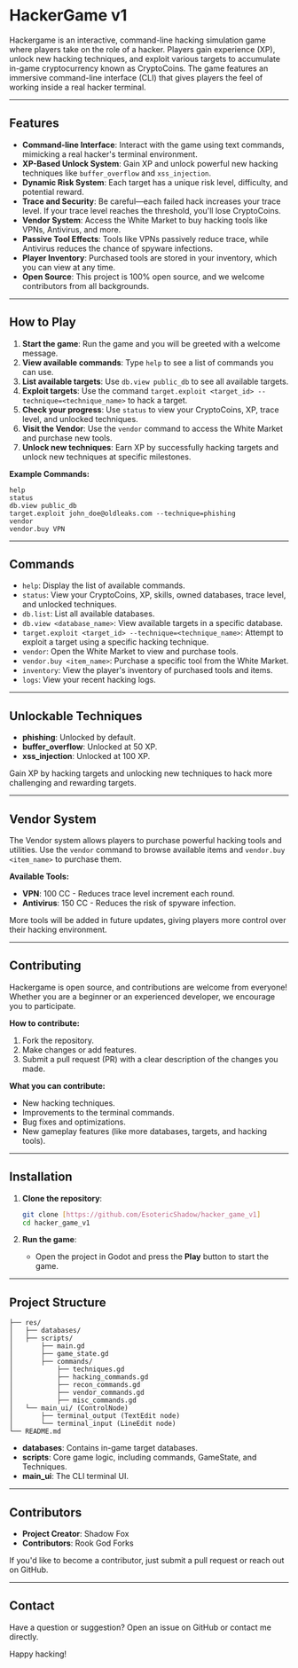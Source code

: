 # HackerGame v1

Hackergame is an interactive, command-line hacking simulation game where players take on the role of a hacker. Players gain experience (XP), unlock new hacking techniques, and exploit various targets to accumulate in-game cryptocurrency known as CryptoCoins. The game features an immersive command-line interface (CLI) that gives players the feel of working inside a real hacker terminal.

---

## **Features**
- **Command-line Interface**: Interact with the game using text commands, mimicking a real hacker's terminal environment.
- **XP-Based Unlock System**: Gain XP and unlock powerful new hacking techniques like `buffer_overflow` and `xss_injection`.
- **Dynamic Risk System**: Each target has a unique risk level, difficulty, and potential reward.
- **Trace and Security**: Be careful—each failed hack increases your trace level. If your trace level reaches the threshold, you'll lose CryptoCoins.
- **Vendor System**: Access the White Market to buy hacking tools like VPNs, Antivirus, and more.
- **Passive Tool Effects**: Tools like VPNs passively reduce trace, while Antivirus reduces the chance of spyware infections.
- **Player Inventory**: Purchased tools are stored in your inventory, which you can view at any time.
- **Open Source**: This project is 100% open source, and we welcome contributors from all backgrounds.

---

## **How to Play**
1. **Start the game**: Run the game and you will be greeted with a welcome message.
2. **View available commands**: Type `help` to see a list of commands you can use.
3. **List available targets**: Use `db.view public_db` to see all available targets.
4. **Exploit targets**: Use the command `target.exploit <target_id> --technique=<technique_name>` to hack a target.
5. **Check your progress**: Use `status` to view your CryptoCoins, XP, trace level, and unlocked techniques.
6. **Visit the Vendor**: Use the `vendor` command to access the White Market and purchase new tools.
7. **Unlock new techniques**: Earn XP by successfully hacking targets and unlock new techniques at specific milestones.

**Example Commands:**
```
help
status
db.view public_db
target.exploit john_doe@oldleaks.com --technique=phishing
vendor
vendor.buy VPN
```

---

## **Commands**
- `help`: Display the list of available commands.
- `status`: View your CryptoCoins, XP, skills, owned databases, trace level, and unlocked techniques.
- `db.list`: List all available databases.
- `db.view <database_name>`: View available targets in a specific database.
- `target.exploit <target_id> --technique=<technique_name>`: Attempt to exploit a target using a specific hacking technique.
- `vendor`: Open the White Market to view and purchase tools.
- `vendor.buy <item_name>`: Purchase a specific tool from the White Market.
- `inventory`: View the player's inventory of purchased tools and items.
- `logs`: View your recent hacking logs.

---

## **Unlockable Techniques**
- **phishing**: Unlocked by default.
- **buffer_overflow**: Unlocked at 50 XP.
- **xss_injection**: Unlocked at 100 XP.

Gain XP by hacking targets and unlocking new techniques to hack more challenging and rewarding targets.

---

## **Vendor System**
The Vendor system allows players to purchase powerful hacking tools and utilities. Use the `vendor` command to browse available items and `vendor.buy <item_name>` to purchase them.

**Available Tools:**
- **VPN**: 100 CC - Reduces trace level increment each round.
- **Antivirus**: 150 CC - Reduces the risk of spyware infection.

More tools will be added in future updates, giving players more control over their hacking environment.

---

## **Contributing**
Hackergame is open source, and contributions are welcome from everyone! Whether you are a beginner or an experienced developer, we encourage you to participate.

**How to contribute:**
1. Fork the repository.
2. Make changes or add features.
3. Submit a pull request (PR) with a clear description of the changes you made.

**What you can contribute:**
- New hacking techniques.
- Improvements to the terminal commands.
- Bug fixes and optimizations.
- New gameplay features (like more databases, targets, and hacking tools).

---

## **Installation**
1. **Clone the repository**:
   ```bash
   git clone [https://github.com/EsotericShadow/hacker_game_v1]
   cd hacker_game_v1
   ```

2. **Run the game**:
   - Open the project in Godot and press the **Play** button to start the game.

---

## **Project Structure**
```
├── res/
│   ├── databases/
│   ├── scripts/
│       ├── main.gd
│       ├── game_state.gd
│       ├── commands/
│           ├── techniques.gd
│           ├── hacking_commands.gd
│           ├── recon_commands.gd
│           ├── vendor_commands.gd
│           ├── misc_commands.gd
│   └── main_ui/ (ControlNode)
│       ├── terminal_output (TextEdit node)
│       └── terminal_input (LineEdit node)
└── README.md
```
- **databases**: Contains in-game target databases.
- **scripts**: Core game logic, including commands, GameState, and Techniques.
- **main_ui**: The CLI terminal UI.

---

## **Contributors**
- **Project Creator**: Shadow Fox
- **Contributors**: Rook God Forks

If you'd like to become a contributor, just submit a pull request or reach out on GitHub.

---

## **Contact**
Have a question or suggestion? Open an issue on GitHub or contact me directly.

Happy hacking!


